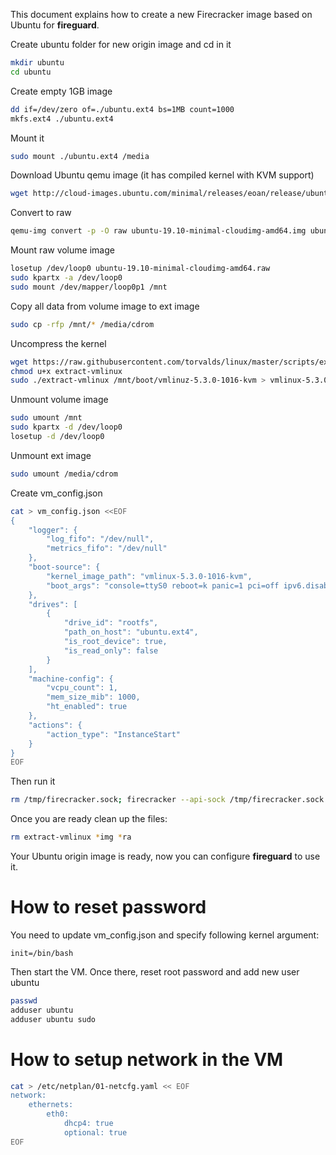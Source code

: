 This document explains how to create a new Firecracker image based on Ubuntu for **fireguard**.

Create ubuntu folder for new origin image and cd in it

```bash
mkdir ubuntu
cd ubuntu
```

Create empty 1GB image

```bash
dd if=/dev/zero of=./ubuntu.ext4 bs=1MB count=1000
mkfs.ext4 ./ubuntu.ext4
```

Mount it

```bash
sudo mount ./ubuntu.ext4 /media
```

Download Ubuntu qemu image (it has compiled kernel with KVM support)

```bash
wget http://cloud-images.ubuntu.com/minimal/releases/eoan/release/ubuntu-19.10-minimal-cloudimg-amd64.img
```

Convert to raw

```bash
qemu-img convert -p -O raw ubuntu-19.10-minimal-cloudimg-amd64.img ubuntu-19.10-minimal-cloudimg-amd64.raw
```

Mount raw volume image

```bash
losetup /dev/loop0 ubuntu-19.10-minimal-cloudimg-amd64.raw
sudo kpartx -a /dev/loop0
sudo mount /dev/mapper/loop0p1 /mnt
```

Copy all data from volume image to ext image

```bash
sudo cp -rfp /mnt/* /media/cdrom
```

Uncompress the kernel

```bash
wget https://raw.githubusercontent.com/torvalds/linux/master/scripts/extract-vmlinux
chmod u+x extract-vmlinux
sudo ./extract-vmlinux /mnt/boot/vmlinuz-5.3.0-1016-kvm > vmlinux-5.3.0-1016-kvm
```

Unmount volume image

```bash
sudo umount /mnt
sudo kpartx -d /dev/loop0
losetup -d /dev/loop0
```

Unmount ext image

```bash
sudo umount /media/cdrom
```

Create vm_config.json

```bash
cat > vm_config.json <<EOF
{
    "logger": {
        "log_fifo": "/dev/null",
        "metrics_fifo": "/dev/null"
    },
    "boot-source": {
        "kernel_image_path": "vmlinux-5.3.0-1016-kvm",
        "boot_args": "console=ttyS0 reboot=k panic=1 pci=off ipv6.disable=1 raid=noautodetect"
    },
    "drives": [
        {
            "drive_id": "rootfs",
            "path_on_host": "ubuntu.ext4",
            "is_root_device": true,
            "is_read_only": false
        }
    ],
    "machine-config": {
        "vcpu_count": 1,
        "mem_size_mib": 1000,
        "ht_enabled": true
    },
    "actions": {
        "action_type": "InstanceStart"
    }
}
EOF
```

Then run it

```bash
rm /tmp/firecracker.sock; firecracker --api-sock /tmp/firecracker.sock --config-file vm_config.json
```

Once you are ready clean up the files:

```bash
rm extract-vmlinux *img *ra
```

Your Ubuntu origin image is ready, now you can configure **fireguard** to use it.

# How to reset password

You need to update vm_config.json and specify following kernel argument:

```
init=/bin/bash
```

Then start the VM. Once there, reset root password and add new user ubuntu

```bash
passwd
adduser ubuntu
adduser ubuntu sudo
```

# How to setup network in the VM

```bash
cat > /etc/netplan/01-netcfg.yaml << EOF
network:
    ethernets:
        eth0:
            dhcp4: true
            optional: true
EOF
```
